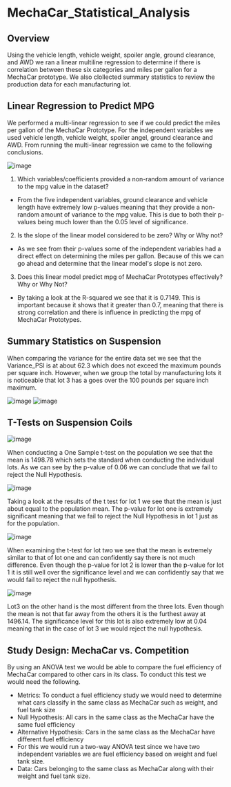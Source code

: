 # MechaCar_Statistical_Analysis

## Overview
Using the vehicle length, vehicle weight, spoiler angle, ground clearance, and AWD we ran a linear multiline regression to determine if there is correlation
between these six categories and miles per gallon for a MechaCar prototype. We also clollected summary statistics to review the production data for each
manufacturing lot.

## Linear Regression to Predict MPG
We performed a multi-linear regression to see if we could predict the miles per gallon of the MechaCar Prototype. For the independent variables we used
vehicle length, vehicle weight, spoiler angel, ground clearance and AWD. From running the multi-linear regression we came to the following conclusions.

![image](https://user-images.githubusercontent.com/85451089/135777665-11543dcb-3e81-4941-b7a9-3494140f7a51.png)

1. Which variables/coefficients provided a non-random amount of variance to the mpg value in the dataset?
- From the five independent variables, ground clearance and vehicle length have extremely low p-values meaning that they provide a non-random amount of variance
to the mpg value. This is due to both their p-values being much lower than the 0.05 level of significance. 

2. Is the slope of the linear model considered to be zero? Why or Why not?
- As we see from their p-values some of the independent variables had a direct effect on determining the miles per gallon. Because of this we can go ahead
and determine that the linear model's slope is not zero.

3. Does this linear model predict mpg of MechaCar Prototypes effectively? Why or Why Not?
- By taking a look at the R-squared we see that it is 0.7149. This is important because it shows that it greater than 0.7, meaning that there is strong correlation
and there is influence in predicting the mpg of MechaCar Prototypes.

## Summary Statistics on Suspension
When comparing the variance for the entire data set we see that the Variance_PSI is at about 62.3 which does not exceed the maximum pounds per square inch. However,
when we group the total by manufacturing lots it is noticeable that lot 3 has a goes over the 100 pounds per square inch maximum. 

![image](https://user-images.githubusercontent.com/85451089/135799399-4eda5a96-763d-4be5-a81f-b0112929929b.png)
![image](https://user-images.githubusercontent.com/85451089/135799466-3fdbb40f-e032-4d47-b310-8a7075101e00.png)


## T-Tests on Suspension Coils
![image](https://user-images.githubusercontent.com/85451089/135799648-2076c77a-24bf-47c2-81a9-8e40e1d83133.png)

When conducting a One Sample t-test on the population we see that the mean is 1498.78 which sets the standard when conducting the individual lots. As we can see by the
p-value of 0.06 we can conclude that we fail to reject the Null Hypothesis.

![image](https://user-images.githubusercontent.com/85451089/135799981-35cadb4c-85ac-4625-b8ed-3510de770ff9.png)

Taking a look at the results of the t test for lot 1 we see that the mean is just about equal to the population mean. The p-value for lot one is extremely significant
meaning that we fail to reject the Null Hypothesis in lot 1 just as for the population.

![image](https://user-images.githubusercontent.com/85451089/135800169-28d0e395-20a6-4e88-a7d3-5c750c7ba05d.png)

When examining the t-test for lot two we see that the mean is extremely similar to that of lot one and can confidently say there is not much difference. Even though the 
p-value for lot 2 is lower than the p-value for lot 1 it is still well over the significance level and we can confidently say that we would fail to reject
the null hypothesis.

![image](https://user-images.githubusercontent.com/85451089/135801303-7dbf115a-b572-4454-b03f-9a6440c45294.png)

Lot3 on the other hand is the most different from the three lots. Even though the mean is not that far away from the others it is the furthest away at 1496.14.
The significance level for this lot is also extremely low at 0.04 meaning that in the case of lot 3 we would reject the null hypothesis.

## Study Design: MechaCar vs. Competition
By using an ANOVA test we would be able to compare the fuel efficiency of MechaCar compared to other cars in its class. To conduct this test we would need
the following.
- Metrics: To conduct a fuel efficiency study we would need to determine what cars classify in the same class as MechaCar such as weight, and fuel tank size
- Null Hypothesis: All cars in the same class as the MechaCar have the same fuel efficiency
- Alternative Hypothesis: Cars in the same class as the MechaCar have different fuel efficiency
- For this we would run a two-way ANOVA test since we have two independent variables we are fuel efficiency based on weight and fuel tank size.
- Data: Cars belonging to the same class as MechaCar along with their weight and fuel tank size.
